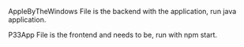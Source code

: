 AppleByTheWindows File is the backend with the application, run java application.

P33App File is the frontend and needs to be, run with npm start.
